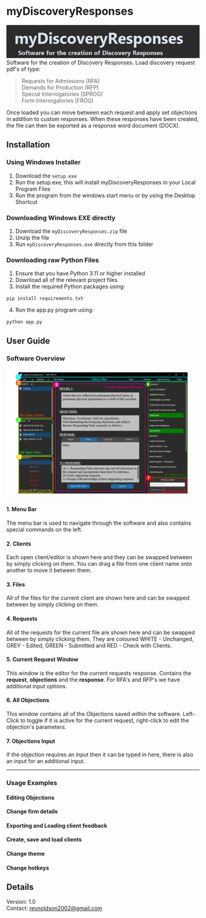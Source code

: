 # myDiscoveryResponses
![Example Screenshot](./TITLE_IMAGE.PNG)
<br />
Software for the creation of Discovery Responses. Load discovery request pdf's of type:
> Requests for Admissions (RFA)
> <br />
> Demands for Production (RFP)
> <br />
> Special Interrogatories (SPROG)
> <br />
> Form Interrogatories (FROG)

Once loaded you can move between each request and apply set objections in addition to custom responses. When these responses have been created, the file can then be exported as a response word document (DOCX).
## Installation
### Using Windows Installer
1. Download the ```setup.exe```
2. Run the setup.exe, this will install myDiscoveryResponses in your Local Program Files
3. Run the program from the windows start menu or by using the Desktop Shortcut

### Downloading Windows EXE directly
1. Download the ```myDiscoveryResponses.zip``` file
2. Unzip the file
3. Run ```myDiscoveryResponses.exe``` directly from this folder

### Downloading raw Python Files
1. Ensure that you have Python 3.11 or higher installed
2. Download all of the relevant project files
3. Install the required Python packages using:
```
pip install requirements.txt
```
4. Run the app.py program using:
```
python app.py
```

## User Guide
### Software Overview
![Example Screenshot](./USER_GUIDE_IMAGE.png)
#### 1. Menu Bar
The menu bar is used to navigate through the software and also contains special commands on the left.

#### 2. Clients
Each open client/editor is shown here and they can be swapped between by simply clicking on them. You can drag a file from one client name onto another to move it between them.

#### 3. Files
All of the files for the current client are shown here and can be swapped between by simply clicking on them.

#### 4. Requests
All of the requests for the current file are shown here and can be swapped between by simply clicking them. They are coloured WHITE - Unchanged, GREY - Edited, GREEN - Submitted and RED - Check with Clients.

#### 5. Current Request Window
This window is the editor for the current requests response. Contains the **request**, **objections** and the **response**. For RFA's and RFP's we have additional input options.

#### 6. All Objections
This window contains all of the Objections saved within the software. Left-Click to toggle if it is active for the current request, right-click to edit the objection's parameters.

#### 7. Objections Input
If the objection requires an input then it can be typed in here, there is also an input for an additional input.

---
### Usage Examples

#### Editing Objections


#### Change firm details


#### Exporting and Loading client feedback


#### Create, save and load clients


#### Change theme


#### Change hotkeys


## Details
Version: 1.0
<br />
Contact: reynoldson2002@gmail.com
